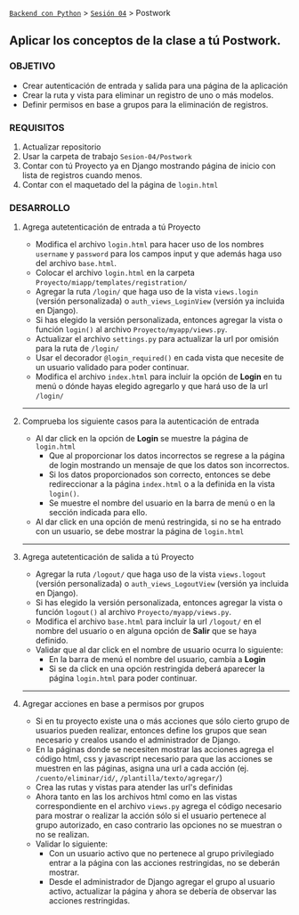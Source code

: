[`Backend con Python`](../../Readme.md) > [`Sesión 04`](../Readme.md) > Postwork
## Aplicar los conceptos de la clase a tú Postwork.

### OBJETIVO
- Crear autenticación de entrada y salida para una página de la aplicación
- Crear la ruta y vista para eliminar un registro de uno o más modelos.
- Definir permisos en base a grupos para la eliminación de registros.

### REQUISITOS
1. Actualizar repositorio
1. Usar la carpeta de trabajo `Sesion-04/Postwork`
1. Contar con tú Proyecto ya en Django mostrando página de inicio con lista de registros cuando menos.
1. Contar con el maquetado del la página de `login.html`

### DESARROLLO
1. Agrega autetenticación de entrada a tú Proyecto
   - Modifica el archivo `login.html` para hacer uso de los nombres `username`  y `password` para los campos input y que además haga uso del archivo `base.html`.
   - Colocar el archivo `login.html` en la carpeta `Proyecto/miapp/templates/registration/`
   - Agregar la ruta `/login/` que haga uso de la vista `views.login` (versión personalizada) o `auth_views_LoginView` (versión ya incluida en Django).
   - Si has elegido la versión personalizada, entonces agregar la vista o función `login()` al archivo `Proyecto/myapp/views.py`.
   - Actualizar el archivo `settings.py` para actualizar la url por omisión para la ruta de `/login/`
   - Usar el decorador `@login_required()` en cada vista que necesite de un usuario validado para poder continuar.
   - Modifica el archivo `index.html` para incluir la opción de __Login__ en tu menú o dónde hayas elegido agregarlo y que hará uso de la url `/login/`
   ***

1. Comprueba los siguiente casos para la autenticación de entrada
   - Al dar click en la opción de __Login__ se muestre la página de `login.html`
      - Que al proporcionar los datos incorrectos se regrese a la página de login mostrando un mensaje de que los datos son incorrectos.
      - Si los datos proporcionados son correcto, entonces se debe redireccionar a la página `index.html` o a la definida en la vista `login()`.
      - Se muestre el nombre del usuario en la barra de menú o en la sección indicada para ello.
   - Al dar click en una opción de menú restringida, si no se ha entrado con un usuario, se debe mostrar la página de `login.html`
   ***

1. Agrega autetenticación de salida a tú Proyecto
   - Agregar la ruta `/logout/` que haga uso de la vista `views.logout` (versión personalizada) o `auth_views_LogoutView` (versión ya incluida en Django).
   - Si has elegido la versión personalizada, entonces agregar la vista o función `logout()` al archivo `Proyecto/myapp/views.py`.
   - Modifica el archivo `base.html` para incluir la url `/logout/` en el nombre del usuario o en alguna opción de __Salir__ que se haya definido.
   - Validar que al dar click en el nombre de usuario ocurra lo siguiente:
      - En la barra de menú el nombre del usuario, cambia a __Login__
      - Si se da click en una opción restringida deberá aparecer la página `login.html` para poder continuar.
   ***

1. Agregar acciones en base a permisos por grupos
   - Si en tu proyecto existe una o más acciones que sólo cierto grupo de usuarios pueden realizar, entonces define los grupos que sean necesario y crealos usando el administrador de Django.
   - En la páginas donde se necesiten mostrar las acciones agrega el código html, css y javascript necesario para que las acciones se muestren en las páginas, asigna una url a cada acción (ej. `/cuento/eliminar/id/`, `/plantilla/texto/agregar/`)
   - Crea las rutas y vistas para atender las url's definidas
   - Ahora tanto en las los archivos html como en las vistas correspondiente en el archivo `views.py` agrega el código necesario para mostrar o realizar la acción sólo si el usuario pertenece al grupo autorizado, en caso contrario las opciones no se muestran o no se realizan.
   - Validar lo siguiente:
      - Con un usuario activo que no pertenece al grupo privilegiado entrar a la página con las acciones restringidas, no se deberán mostrar.
      - Desde el administrador de Django agregar el grupo al usuario activo, actualizar la página y ahora se debería de observar las acciones restringidas.
